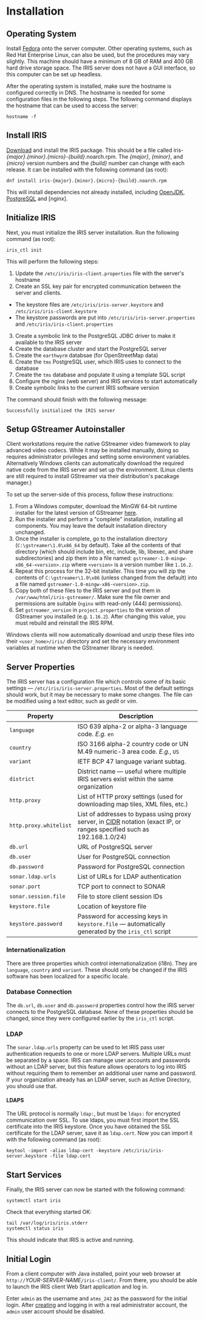 # Installation

## Operating System

Install [Fedora] onto the server computer.  Other operating systems, such as Red
Hat Enterprise Linux, can also be used, but the procedures may vary slightly.
This machine should have a minimum of 8 GB of RAM and 400 GB hard drive storage
space.  The IRIS server does not have a GUI interface, so this computer can be
set up headless.

After the operating system is installed, make sure the hostname is configured
correctly in DNS.  The hostname is needed for some configuration files in the
following steps.  The following command displays the hostname that can be used
to access the server:
```
hostname -f
```

## Install IRIS

[Download] and install the IRIS package.  This should be a file called
iris-_{major}_._{minor}_._{micro}_-_{build}_.noarch.rpm.  The _{major}_,
_{minor}_, and _{micro}_ version numbers and the _{build}_ number can change
with each release.  It can be installed with the following command (as root):
```
dnf install iris-{major}.{minor}.{micro}-{build}.noarch.rpm
```

This will install dependencies not already installed, including [OpenJDK],
[PostgreSQL] and [nginx].

## Initialize IRIS

Next, you must initialize the IRIS server installation.  Run the following
command (as root):
```
iris_ctl init
```

This will perform the following steps:

1. Update the `/etc/iris/iris-client.properties` file with the server's hostname
2. Create an SSL key pair for encrypted communication between the server and
   clients.
 - The keystore files are `/etc/iris/iris-server.keystore` and
   `/etc/iris/iris-client.keystore`
 - The keystore passwords are put into `/etc/iris/iris-server.properties` and
   `/etc/iris/iris-client.properties`
3. Create a symbolic link to the PostgreSQL JDBC driver to make it available to
   the IRIS server
4. Create the database cluster and start the PostgreSQL server
5. Create the `earthwyrm` databsae (for OpenStreetMap data)
6. Create the `tms` PostgreSQL user, which IRIS uses to connect to the database
7. Create the `tms` database and populate it using a template SQL script
8. Configure the nginx (web server) and IRIS services to start automatically
9. Create symbolic links to the current IRIS software version

The command should finish with the following message:
```
Successfully initialized the IRIS server
```

## Setup GStreamer Autoinstaller

Client workstations require the native GStreamer video framework to play
advanced video codecs.  While it may be installed manually, doing so requires
administrator privileges and setting some environment variables.  Alternatively
Windows clients can automatically download the required native code from the
IRIS server and set up the environment.  (Linux clients are still required to
install GStreamer via their distribution's pacakage manager.)

To set up the server-side of this process, follow these instructions:

1. From a Windows computer, download the MinGW 64-bit runtime installer for
   the latest version of GStreamer [here](https://gstreamer.freedesktop.org/download/).
2. Run the installer and perform a "complete" installation, installing all
   components.  You may leave the default installation directory unchanged.
3. Once the installer is complete, go to the installation directory 
   (`C:\gstreamer\1.0\x86_64` by default).  Take all the contents of that
   directory (which should include bin, etc, include, lib, libexec, and share
   subdirectories) and zip them into a file named:
   `gstreamer-1.0-mingw-x86_64-<version>.zip` where `<version>` is a version
   number like `1.16.2`.
4. Repeat this process for the 32-bit installer.  This time you will zip the
   contents of `C:\gstreamer\1.0\x86` (unless changed from the default) into a
   file named `gstreamer-1.0-mingw-x86-<version>.zip`.
5. Copy both of these files to the IRIS server and put them in
   `/var/www/html/iris-gstreamer/`.  Make sure the file owner and permissions
   are suitable (`nginx` with read-only (444) permissions).
6. Set `gstreamer_version` in `project.properties` to the version of
   GStreamer you installed (e.g. `1.16.2`).  After changing this value, you
   must rebuild and reinstall the IRIS RPM.
   
Windows clients will now automatically download and unzip these files into
their `<user_home>/iris/` directory and set the necessary environment variables
at runtime when the GStreamer library is needed.

## Server Properties

The IRIS server has a configuration file which controls some of its basic
settings — `/etc/iris/iris-server.properties`.  Most of the default settings
should work, but it may be necessary to make some changes.  The file can be
modified using a text editor, such as _gedit_ or _vim_.

Property               | Description
-----------------------|-------------------------------------------------------
`language`             | ISO 639 alpha-2 or alpha-3 language code.  _E.g._ `en`
`country`              | ISO 3166 alpha-2 country code or UN M.49 numeric-3 area code.  _E.g._, `US`
`variant`              | IETF BCP 47 language variant subtag.
`district`             | District name — useful where multiple IRIS servers exist within the same organization
`http.proxy`           | List of HTTP proxy settings (used for downloading map tiles, XML files, etc.)
`http.proxy.whitelist` | List of addresses to bypass using proxy server, in [CIDR] notation (exact IP, or ranges specified such as 192.168.1.0/24)
`db.url`               | URL of PostgreSQL server
`db.user`              | User for PostgreSQL connection
`db.password`          | Password for PostgreSQL connection
`sonar.ldap.urls`      | List of URLs for LDAP authentication
`sonar.port`           | TCP port to connect to SONAR
`sonar.session.file`   | File to store client session IDs
`keystore.file`        | Location of keystore file
`keystore.password`    | Password for accessing keys in `keystore.file` — automatically generated by the `iris_ctl` script

### Internationalization

There are three properties which control internationalization (i18n).  They are
`language`, `country` and `variant`.  These should only be changed if the IRIS
software has been localized for a specific locale.

### Database Connection

The `db.url`, `db.user` and `db.password` properties control how the IRIS server
connects to the PostgreSQL database.  None of these properties should be
changed, since they were configured earlier by the `iris_ctl` script.

### LDAP

The `sonar.ldap.urls` property can be used to let IRIS pass user authentication
requests to one or more LDAP servers.  Multiple URLs must be separated by a
space.  IRIS can manage user accounts and passwords without an LDAP server, but
this feature allows operators to log into IRIS without requiring them to
remember an additional user name and password.  If your organization already has
an LDAP server, such as Active Directory, you should use that.

#### LDAPS

The URL protocol is normally `ldap:`, but must be `ldaps:` for encrypted
communication over SSL.  To use ldaps, you must first import the SSL certificate
into the IRIS keystore.  Once you have obtained the SSL certificate for the LDAP
server, save it as `ldap.cert`.  Now you can import it with the following
command (as root):
```
keytool -import -alias ldap-cert -keystore /etc/iris/iris-server.keystore -file ldap.cert
```

## Start Services

Finally, the IRIS server can now be started with the following command:
```
systemctl start iris
```

Check that everything started OK:
```
tail /var/log/iris/iris.stderr
systemctl status iris
```

This should indicate that IRIS is active and running.

## Initial Login

From a client computer with Java installed, point your web browser at
`http://`_YOUR-SERVER-NAME_`/iris-client/`.  From there, you should be able to
launch the IRIS client Web Start application and log in.

Enter `admin` as the username and `atms_242` as the password for the initial
login.  After [creating] and logging in with a real administrator account, the
`admin` user account should be disabled.


[CIDR]: https://en.wikipedia.org/wiki/Classless_Inter-Domain_Routing
[creating]: user_roles.html
[Download]: http://iris.dot.state.mn.us/rpms/
[Fedora]: http://fedoraproject.org
[ngihnx]: https://nginx.org/en/
[OpenJDK]: http://openjdk.java.net
[PostgreSQL]: http://www.postgresql.org
